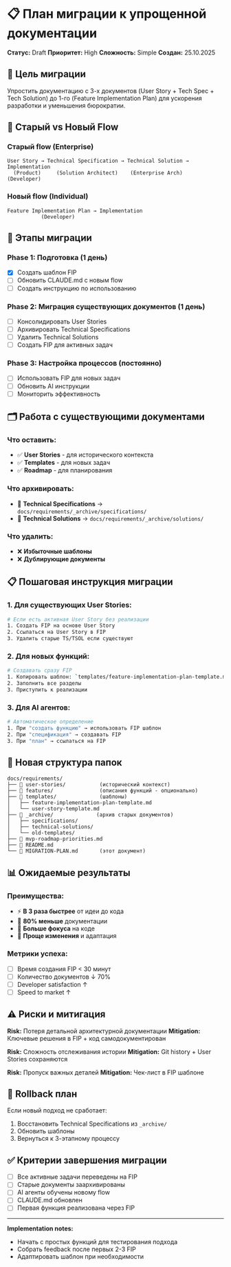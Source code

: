 # 📋 План миграции к упрощенной документации

**Статус:** Draft
**Приоритет:** High
**Сложность:** Simple
**Создан:** 25.10.2025

## 🎯 Цель миграции

Упростить документацию с 3-х документов (User Story + Tech Spec + Tech Solution) до 1-го (Feature Implementation Plan) для ускорения разработки и уменьшения бюрократии.

## 🔄 Старый vs Новый Flow

### **Старый flow (Enterprise)**
```
User Story → Technical Specification → Technical Solution → Implementation
  (Product)     (Solution Architect)    (Enterprise Arch)   (Developer)
```

### **Новый flow (Individual)**
```
Feature Implementation Plan → Implementation
           (Developer)
```

## 📅 Этапы миграции

### Phase 1: Подготовка (1 день)
- [x] Создать шаблон FIP
- [ ] Обновить CLAUDE.md с новым flow
- [ ] Создать инструкцию по использованию

### Phase 2: Миграция существующих документов (1 день)
- [ ] Консолидировать User Stories
- [ ] Архивировать Technical Specifications
- [ ] Удалить Technical Solutions
- [ ] Создать FIP для активных задач

### Phase 3: Настройка процессов (постоянно)
- [ ] Использовать FIP для новых задач
- [ ] Обновить AI инструкции
- [ ] Мониторить эффективность

## 🗂️ Работа с существующими документами

### Что оставить:
- ✅ **User Stories** - для исторического контекста
- ✅ **Templates** - для новых задач
- ✅ **Roadmap** - для планирования

### Что архивировать:
- 📁 **Technical Specifications** → `docs/requirements/_archive/specifications/`
- 📁 **Technical Solutions** → `docs/requirements/_archive/solutions/`

### Что удалить:
- ❌ **Избыточные шаблоны**
- ❌ **Дублирующие документы**

## 📋 Пошаговая инструкция миграции

### 1. Для существующих User Stories:
```bash
# Если есть активная User Story без реализации
1. Создать FIP на основе User Story
2. Ссылаться на User Story в FIP
3. Удалить старые TS/TSOL если существуют
```

### 2. Для новых функций:
```bash
# Создавать сразу FIP
1. Копировать шаблон: `templates/feature-implementation-plan-template.md`
2. Заполнить все разделы
3. Приступить к реализации
```

### 3. Для AI агентов:
```bash
# Автоматическое определение
1. При "создать функцию" → использовать FIP шаблон
2. При "спецификация" → создавать FIP
3. При "план" → ссылаться на FIP
```

## 🎯 Новая структура папок

```
docs/requirements/
├── 📂 user-stories/           (исторический контекст)
├── 📂 features/               (описания функций - опционально)
├── 📂 templates/              (шаблоны)
│   ├── feature-implementation-plan-template.md
│   └── user-story-template.md
├── 📂 _archive/              (архив старых документов)
│   ├── specifications/
│   ├── technical-solutions/
│   └── old-templates/
├── 📂 mvp-roadmap-priorities.md
├── 📂 README.md
└── 📂 MIGRATION-PLAN.md       (этот документ)
```

## 📊 Ожидаемые результаты

### Преимущества:
- ⚡ **В 3 раза быстрее** от идеи до кода
- 📝 **80% меньше** документации
- 🎯 **Больше фокуса** на коде
- 🔄 **Проще изменения** и адаптация

### Метрики успеха:
- [ ] Время создания FIP < 30 минут
- [ ] Количество документов ↓ 70%
- [ ] Developer satisfaction ↑
- [ ] Speed to market ↑

## ⚠️ Риски и митигация

**Risk:** Потеря детальной архитектурной документации
**Mitigation:** Ключевые решения в FIP + код самодокументирован

**Risk:** Сложность отслеживания истории
**Mitigation:** Git history + User Stories сохраняются

**Risk:** Пропуск важных деталей
**Mitigation:** Чек-лист в FIP шаблоне

## 🔄 Rollback план

Если новый подход не сработает:
1. Восстановить Technical Specifications из `_archive/`
2. Обновить шаблоны
3. Вернуться к 3-этапному процессу

## ✅ Критерии завершения миграции

- [ ] Все активные задачи переведены на FIP
- [ ] Старые документы заархивированы
- [ ] AI агенты обучены новому flow
- [ ] CLAUDE.md обновлен
- [ ] Первая функция реализована через FIP

---

**Implementation notes:**
- Начать с простых функций для тестирования подхода
- Собрать feedback после первых 2-3 FIP
- Адаптировать шаблон при необходимости